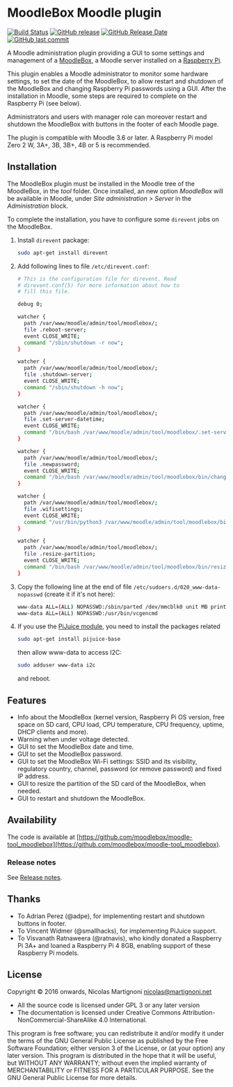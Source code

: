 # MoodleBox Moodle plugin

[![Build Status](https://github.com/moodlebox/moodlebox/workflows/CI/badge.svg)](https://github.com/moodlebox/moodle-tool_moodlebox/actions?query=workflow%3ACI)
[![GitHub release](https://img.shields.io/github/release/moodlebox/moodle-tool_moodlebox.svg)](https://github.com/moodlebox/moodle-tool_moodlebox/releases/latest)
[![GitHub Release Date](https://img.shields.io/github/release-date/moodlebox/moodle-tool_moodlebox.svg)](https://github.com/moodlebox/moodle-tool_moodlebox/releases/latest)
[![GitHub last commit](https://img.shields.io/github/last-commit/moodlebox/moodle-tool_moodlebox.svg)](https://github.com/moodlebox/moodle-tool_moodlebox/commits/)

A Moodle administration plugin providing a GUI to some settings and management of a [MoodleBox](https://moodlebox.net/), a Moodle server installed on a [Raspberry Pi](https://www.raspberrypi.org/).

This plugin enables a Moodle administrator to monitor some hardware settings, to set the date of the MoodleBox, to allow restart and shutdown of the MoodleBox and changing Raspberry Pi passwords using a GUI. After the installation in Moodle, some steps are required to complete on the Raspberry Pi (see below).

Administrators and users with manager role can moreover restart and shutdown the MoodleBox with buttons in the footer of each Moodle page.

The plugin is compatible with Moodle 3.6 or later. A Raspberry Pi model Zero 2 W, 3A+, 3B, 3B+, 4B or 5 is recommended.

## Installation

The MoodleBox plugin must be installed in the Moodle tree of the MoodleBox, in the _tool_ folder. Once installed, an new option _MoodleBox_ will be available in Moodle, under _Site administration > Server_ in the _Administration_ block.

To complete the installation, you have to configure some `direvent` jobs on the MoodleBox.

1. Install `direvent` package:
    ```bash
    sudo apt-get install direvent
    ```

1. Add following lines to file `/etc/direvent.conf`:
    ```bash
    # This is the configuration file for direvent. Read
    # direvent.conf(5) for more information about how to
    # fill this file.

    debug 0;

    watcher {
      path /var/www/moodle/admin/tool/moodlebox/;
      file .reboot-server;
      event CLOSE_WRITE;
      command "/sbin/shutdown -r now";
    }

    watcher {
      path /var/www/moodle/admin/tool/moodlebox/;
      file .shutdown-server;
      event CLOSE_WRITE;
      command "/sbin/shutdown -h now";
    }

    watcher {
      path /var/www/moodle/admin/tool/moodlebox/;
      file .set-server-datetime;
      event CLOSE_WRITE;
      command "/bin/bash /var/www/moodle/admin/tool/moodlebox/.set-server-datetime";
    }

    watcher {
      path /var/www/moodle/admin/tool/moodlebox/;
      file .newpassword;
      event CLOSE_WRITE;
      command "/bin/bash /var/www/moodle/admin/tool/moodlebox/bin/changepassword.sh";
    }

    watcher {
      path /var/www/moodle/admin/tool/moodlebox/;
      file .wifisettings;
      event CLOSE_WRITE;
      command "/usr/bin/python3 /var/www/moodle/admin/tool/moodlebox/bin/changewifisettings.py";
    }

    watcher {
      path /var/www/moodle/admin/tool/moodlebox/;
      file .resize-partition;
      event CLOSE_WRITE;
      command "/bin/bash /var/www/moodle/admin/tool/moodlebox/bin/resizepartition.sh";
    }
    ```

1. Copy the following line at the end of file `/etc/sudoers.d/020_www-data-nopasswd` (create it if it's not here):
    ```bash
    www-data ALL=(ALL) NOPASSWD:/sbin/parted /dev/mmcblk0 unit MB print free
    www-data ALL=(ALL) NOPASSWD:/usr/bin/vcgencmd
    ```

1. If you use the [PiJuice module](https://github.com/PiSupply/PiJuice), you need to install the packages related
    ```bash
    sudo apt-get install pijuice-base
    ```
   then allow www-data to access I2C:
    ```bash
    sudo adduser www-data i2c
    ```
   and reboot.

## Features

- Info about the MoodleBox (kernel version, Raspberry Pi OS version, free space on SD card, CPU load, CPU temperature, CPU frequency, uptime, DHCP clients and more).
- Warning when under voltage detected.
- GUI to set the MoodleBox date and time.
- GUI to set the MoodleBox password.
- GUI to set the MoodleBox Wi-Fi settings: SSID and its visibility, regulatory country, channel, password (or remove password) and fixed IP address.
- GUI to resize the partition of the SD card of the MoodleBox, when needed.
- GUI to restart and shutdown the MoodleBox.

## Availability

The code is available at [https://github.com/moodlebox/moodle-tool_moodlebox](https://github.com/moodlebox/moodle-tool_moodlebox).

### Release notes

See [Release notes](https://github.com/moodlebox/moodle-tool_moodlebox/blob/master/CHANGELOG.md).

## Thanks

- To Adrian Perez (@adpe), for implementing restart and shutdown buttons in footer.
- To Vincent Widmer (@smallhacks), for implementing PiJuice support.
- To Visvanath Ratnaweera (@ratnavis), who kindly donated a Raspberry Pi 3A+ and loaned a Raspberry Pi 4 8GB, enabling support of these Raspberry Pi models.

## License

Copyright © 2016 onwards, Nicolas Martignoni <nicolas@martignoni.net>

- All the source code is licensed under GPL 3 or any later version
- The documentation is licensed under Creative Commons Attribution-NonCommercial-ShareAlike 4.0 International.

This program is free software; you can redistribute it and/or modify it under the terms of the GNU General Public License as published by the Free Software Foundation; either version 3 of the License, or (at your option) any later version. This program is distributed in the hope that it will be useful, but WITHOUT ANY WARRANTY; without even the implied warranty of MERCHANTABILITY or FITNESS FOR A PARTICULAR PURPOSE. See the GNU General Public License for more details.


